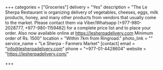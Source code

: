 +++
categories = ["Groceries"]
delivery = "Yes"
description = "The Le Sherpa Restaurant is organizing delivery of vegetables, cheeses, eggs, milk products, honey, and many other products from vendors that usually come to the market. Please contact them via Viber/Whatsapp (+977-980-2028777, +977-980-1159482) for a complete price list and to place your order. Also now available online at https://lesherpadelivery.com Minimum order of Rs. 1500"
location = "Within 7km from Ringroad."
photo_link = ""
service_name = "Le Sherpa - Farmers Market"
[contact]
email = "info@lesherpadelivery.com"
phone = "+977-01-4428604"
website = "https://lesherpadelivery.com/"

+++
